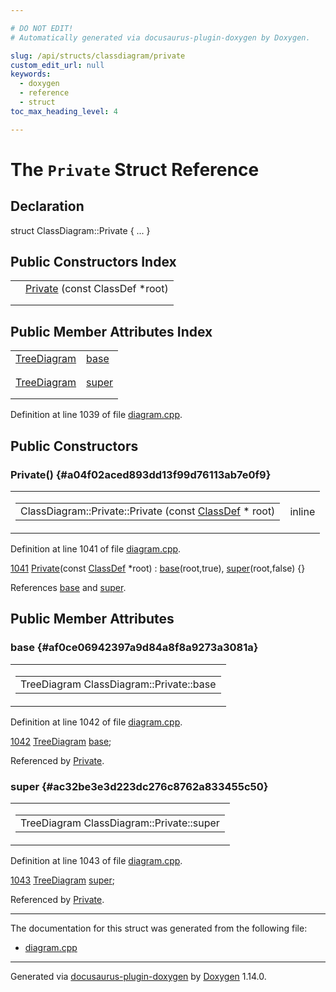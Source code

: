 ```yaml
---

# DO NOT EDIT!
# Automatically generated via docusaurus-plugin-doxygen by Doxygen.

slug: /api/structs/classdiagram/private
custom_edit_url: null
keywords:
  - doxygen
  - reference
  - struct
toc_max_heading_level: 4

---
```


<div class="doxyPage">

# The `Private` Struct Reference



## Declaration

<div class="doxyDeclaration">
struct ClassDiagram::Private { ... }
</div>

## Public Constructors Index

<table class="doxyMembersIndex">

<tr class="doxyMemberIndexItem">
<td class="doxyMemberIndexItemType" align="left" valign="top"></td>
<td class="doxyMemberIndexItemName" align="left" valign="top"><a href="#a04f02aced893dd13f99d76113ab7e0f9">Private</a> (const ClassDef *root)</td>
</tr>
<tr class="doxyMemberIndexDescription">
<td class="doxyMemberIndexDescriptionLeft"></td>
<td class="doxyMemberIndexDescriptionRight">
</td>
</tr>
<tr class="doxyMemberIndexSeparator">
<td class="doxyMemberIndexSeparator" colspan="2"></td>
</tr>

</table>

## Public Member Attributes Index

<table class="doxyMembersIndex">

<tr class="doxyMemberIndexItem">
<td class="doxyMemberIndexItemType" align="left" valign="top"><a href="/web-doxygen/docs/api/classes/treediagram">TreeDiagram</a></td>
<td class="doxyMemberIndexItemName" align="left" valign="top"><a href="#af0ce06942397a9d84a8f8a9273a3081a">base</a></td>
</tr>
<tr class="doxyMemberIndexDescription">
<td class="doxyMemberIndexDescriptionLeft"></td>
<td class="doxyMemberIndexDescriptionRight">
</td>
</tr>
<tr class="doxyMemberIndexSeparator">
<td class="doxyMemberIndexSeparator" colspan="2"></td>
</tr>

<tr class="doxyMemberIndexItem">
<td class="doxyMemberIndexItemType" align="left" valign="top"><a href="/web-doxygen/docs/api/classes/treediagram">TreeDiagram</a></td>
<td class="doxyMemberIndexItemName" align="left" valign="top"><a href="#ac32be3e3d223dc276c8762a833455c50">super</a></td>
</tr>
<tr class="doxyMemberIndexDescription">
<td class="doxyMemberIndexDescriptionLeft"></td>
<td class="doxyMemberIndexDescriptionRight">
</td>
</tr>
<tr class="doxyMemberIndexSeparator">
<td class="doxyMemberIndexSeparator" colspan="2"></td>
</tr>

</table>


Definition at line 1039 of file <a href="/web-doxygen/docs/api/files/src/diagram-cpp">diagram.cpp</a>.

<div class="doxySectionDef">

## Public Constructors

### Private() {#a04f02aced893dd13f99d76113ab7e0f9}

<div class="doxyMemberItem">
<div class="doxyMemberProto">
<table class="doxyMemberLabels">
<tr class="doxyMemberLabels">
<td class="doxyMemberLabelsLeft">
<table class="doxyMemberName">
<tr>
<td class="doxyMemberName">ClassDiagram::Private::Private (const <a href="/web-doxygen/docs/api/classes/classdef">ClassDef</a> * root)</td>
</tr>
</table>
</td>
<td class="doxyMemberLabelsRight">
<span class="doxyMemberLabels">
<span class="doxyMemberLabel inline">inline</span>
</span>
</td>
</tr>
</table>
</div>
<div class="doxyMemberDoc">



Definition at line 1041 of file <a href="/web-doxygen/docs/api/files/src/diagram-cpp">diagram.cpp</a>.

<div class="doxyProgramListing">

<div class="doxyCodeLine"><span class="doxyLineNumber"><a href="#a04f02aced893dd13f99d76113ab7e0f9">1041</a></span><span class="doxyLineContent"><span class="doxyHighlight">  <a href="#a04f02aced893dd13f99d76113ab7e0f9">Private</a>(</span><span class="doxyHighlightKeyword">const</span><span class="doxyHighlight"> <a href="/web-doxygen/docs/api/classes/classdef">ClassDef</a> *root) : <a href="#af0ce06942397a9d84a8f8a9273a3081a">base</a>(root,true), <a href="#ac32be3e3d223dc276c8762a833455c50">super</a>(root,false) {}</span></span></div>

</div>


References <a href="#af0ce06942397a9d84a8f8a9273a3081a">base</a> and <a href="#ac32be3e3d223dc276c8762a833455c50">super</a>.
</div>
</div>

</div>

<div class="doxySectionDef">

## Public Member Attributes

### base {#af0ce06942397a9d84a8f8a9273a3081a}

<div class="doxyMemberItem">
<div class="doxyMemberProto">
<table class="doxyMemberLabels">
<tr class="doxyMemberLabels">
<td class="doxyMemberLabelsLeft">
<table class="doxyMemberName">
<tr>
<td class="doxyMemberName">TreeDiagram ClassDiagram::Private::base</td>
</tr>
</table>
</td>
</tr>
</table>
</div>
<div class="doxyMemberDoc">



Definition at line 1042 of file <a href="/web-doxygen/docs/api/files/src/diagram-cpp">diagram.cpp</a>.

<div class="doxyProgramListing">

<div class="doxyCodeLine"><span class="doxyLineNumber"><a href="#af0ce06942397a9d84a8f8a9273a3081a">1042</a></span><span class="doxyLineContent"><span class="doxyHighlight">  <a href="/web-doxygen/docs/api/classes/treediagram">TreeDiagram</a> <a href="#af0ce06942397a9d84a8f8a9273a3081a">base</a>;</span></span></div>

</div>


Referenced by <a href="#a04f02aced893dd13f99d76113ab7e0f9">Private</a>.
</div>
</div>

### super {#ac32be3e3d223dc276c8762a833455c50}

<div class="doxyMemberItem">
<div class="doxyMemberProto">
<table class="doxyMemberLabels">
<tr class="doxyMemberLabels">
<td class="doxyMemberLabelsLeft">
<table class="doxyMemberName">
<tr>
<td class="doxyMemberName">TreeDiagram ClassDiagram::Private::super</td>
</tr>
</table>
</td>
</tr>
</table>
</div>
<div class="doxyMemberDoc">



Definition at line 1043 of file <a href="/web-doxygen/docs/api/files/src/diagram-cpp">diagram.cpp</a>.

<div class="doxyProgramListing">

<div class="doxyCodeLine"><span class="doxyLineNumber"><a href="#ac32be3e3d223dc276c8762a833455c50">1043</a></span><span class="doxyLineContent"><span class="doxyHighlight">  <a href="/web-doxygen/docs/api/classes/treediagram">TreeDiagram</a> <a href="#ac32be3e3d223dc276c8762a833455c50">super</a>;</span></span></div>

</div>


Referenced by <a href="#a04f02aced893dd13f99d76113ab7e0f9">Private</a>.
</div>
</div>

</div>

<hr/>

The documentation for this struct was generated from the following file:

<ul>
<li><a href="/web-doxygen/docs/api/files/src/diagram-cpp">diagram.cpp</a></li>
</ul>

<hr/>

<p class="doxyGeneratedBy">Generated via <a href="https://github.com/xpack/docusaurus-plugin-doxygen">docusaurus-plugin-doxygen</a> by <a href="https://www.doxygen.nl">Doxygen</a> 1.14.0.</p>

</div>
